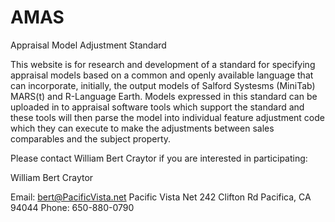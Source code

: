 # AMAS
Appraisal Model Adjustment Standard

This website is for research and development of a standard for specifying appraisal models based on a common and openly available language that can incorporate, initially, the output models of Salford Systesms (MiniTab) MARS(t) and R-Language Earth.   Models expressed in this standard can be uploaded in to appraisal software tools which support the standard and these tools will then parse the model into individual feature adjustment code which they can execute to make the adjustments between sales comparables and the subject property.

Please contact William Bert Craytor if you are interested in participating:

William Bert Craytor

Email:  bert@PacificVista.net
Pacific Vista Net
242 Clifton Rd
Pacifica, CA 94044
Phone: 650-880-0790
